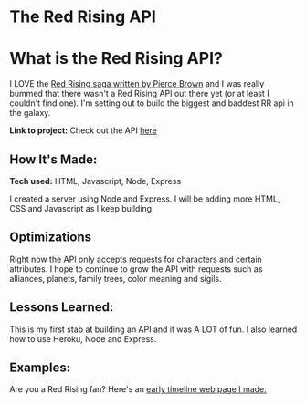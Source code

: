 # The Red Rising API

# What is the Red Rising API? 
I LOVE the <a href="https://www.piercebrown.com/" target="_blank">Red Rising saga written by Pierce Brown</a> and I was really bummed that there wasn't a Red Rising API out there yet (or at least I couldn't find one). I'm setting out to build the biggest and baddest RR api in the galaxy. 

**Link to project:** Check out the API <a href="https://red-rising-api.herokuapp.com/" target="_blank">here</a>

## How It's Made:

**Tech used:** HTML, Javascript, Node, Express

I created a server using Node and Express. I will be adding more HTML, CSS and Javascript as I keep building. 

## Optimizations

Right now the API only accepts requests for characters and certain attributes. I hope to continue to grow the API with requests such as alliances, planets, family trees, color meaning and sigils. 


## Lessons Learned:

This is my first stab at building an API and it was A LOT of fun. I also learned how to use Heroku, Node and Express.

## Examples:
Are you a Red Rising fan? Here's an <a href="https://redrisingtribute.netlify.app" target="_blank">early timeline web page I made.</a>

